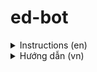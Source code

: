 # ed-bot
<details>
  <summary>Instructions (en)</summary>
  
  ## Installation and usage
  1. Download chromedriver.exe (the version of chromedriver must be the same version as your Chrome installation)
     - To find Chrome's version:
       * Click on the Menu icon in the upper right corner of the screen. (kebab menu)
       * Click on Help, and then "**About Google Chrome**"
       * Your Chrome browser version number will be here.
  2. Make a folder and move chromedriver.exe in there. (ideally in C:)
  3. Open **System Properties**
  4. Open **Environment Variables** and add the path of chromedriver.exe's folder to **PATH**.
     * Click on **PATH**, then choose **Edit**
     * Add a new path
  5. Clone or download ed-bot as .zip
  6. Open command prompt in ed-bot's folder and run the script with node.js
     ```
       node main.js init <username> <password> <unit>
     ```
     - Ex:
     ```
       node main.js init n05Anh10N1 696969 2
     ```
</details>
<details>
  <summary>Hướng dẫn (vn)</summary>
</details>
